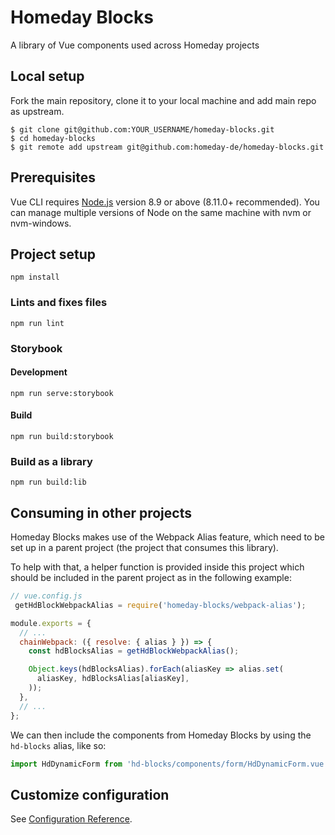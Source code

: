 # Homeday Blocks
A library of Vue components used across Homeday projects

## Local setup

Fork the main repository, clone it to your local machine and add main repo as upstream.

```
$ git clone git@github.com:YOUR_USERNAME/homeday-blocks.git
$ cd homeday-blocks
$ git remote add upstream git@github.com:homeday-de/homeday-blocks.git
```

## Prerequisites

Vue CLI requires [Node.js](https://nodejs.org/) version 8.9 or above (8.11.0+ recommended). You can manage multiple versions of Node on the same machine with nvm or nvm-windows.

## Project setup
```
npm install
```

### Lints and fixes files
```
npm run lint
```

### Storybook
#### Development
```
npm run serve:storybook
```
#### Build
```
npm run build:storybook
```
### Build as a library
```
npm run build:lib
```

## Consuming in other projects
Homeday Blocks makes use of the Webpack Alias feature, which need to be set up in a parent project (the project that consumes this library).

To help with that, a helper function is provided inside this project which should be included in the parent project as in the following example:
```js
// vue.config.js
 getHdBlockWebpackAlias = require('homeday-blocks/webpack-alias');

module.exports = {
  // ...
  chainWebpack: ({ resolve: { alias } }) => {
    const hdBlocksAlias = getHdBlockWebpackAlias();

    Object.keys(hdBlocksAlias).forEach(aliasKey => alias.set(
      aliasKey, hdBlocksAlias[aliasKey],
    ));
  },
  // ...
};
```

We can then include the components from Homeday Blocks by using the `hd-blocks` alias, like so:

```js
import HdDynamicForm from 'hd-blocks/components/form/HdDynamicForm.vue';
```

## Customize configuration
See [Configuration Reference](https://cli.vuejs.org/config/).
